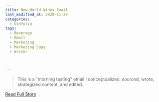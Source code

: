 ```yaml
---
title: New-World Wines Email
last_modified_at: 2020-11-29
categories:
  - Vinfolio
tags:
  - Beverage
  - Email
  - Marketing
  - Marketing Copy
  - Writer



---
```


> This is a "morning tasting" email I conceptualized, sourced, wrote, strategized content, and edited.

<a href="http://links.vinfolio.com/e/evib?_t=414f72b8e11b4850bb66506e2c10eaa1&_m=9b1e2639924e4f34ae6f4798fe846fda&_e=zuGKwyqdqBj8n7MF6fwwbeT_6Ws_M5AwBD_VJXRpon1xbGBNFO2kAWYWO_D0GbO8doMNggSf-eXMgcJjkLP4XaKCXzGNY0y7NFtRrGBzsgWL44MV7rwaiyFboOwGG-4z" target="_blank">Read Full Story</a>
